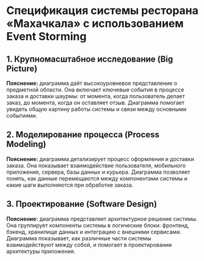 # Спецификация системы ресторана «Махачкала» с использованием Event Storming

## 1. Крупномасштабное исследование (Big Picture)

<!--![Крупномасштабное исследование](./plant/big_picture.puml)-->

**Пояснение:** диаграмма даёт высокоуровневое представление о предметной области. Она включает ключевые события в процессе заказа и доставки шаурмы: от момента, когда пользователь делает заказ, до момента, когда он оставляет отзыв. Диаграмма помогает увидеть общую картину работы системы и связи между основными событиями.

## 2. Моделирование процесса (Process Modeling)

<!--![Моделирование процесса](./plant/process_modeling.puml)-->

**Пояснение:** диаграмма детализирует процесс оформления и доставки заказа. Она показывает взаимодействие пользователя, мобильного приложения, сервера, базы данных и курьера. Диаграмма позволяет понять, как данные перемещаются между компонентами системы и какие шаги выполняются при обработке заказа.

## 3. Проектирование (Software Design)

<!--![Проектирование](./plant/software_design.puml)-->

**Пояснение:** диаграмма представляет архитектурное решение системы. Она группирует компоненты системы в логические блоки: фронтенд, бэкенд, хранилище данных и интеграцию с внешними сервисами. Диаграмма показывает, как различные части системы взаимодействуют между собой, и помогает в проектировании архитектуры приложения.